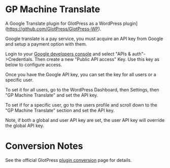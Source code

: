 # GP Machine Translate
A Google Translate plugin for GlotPress as a WordPress plugin](https://github.com/GlotPress/GlotPress-WP).

Google translate is a pay service, you must acquire an API key from Google and setup a payment option with them.

Login to your [Google developers console](http://console.developer.google.com) and select "APIs & auth"->Credentials.  Then create a new "Public API access" Key.  Use this key as below to configure access.

Once you have the Google API key, you can set the key for all users or a specific user.

To set it for all users, go to the WordPress Dashboard, then Settings, then "GP Machine Translate" and set the API key.

To set if for a specific user, go to the users profile and scroll down to the "GP Machine Translate" section and set the API key.

Note, if both a global and user API key are set, the user API key will override the global API key.

# Conversion Notes
See the official GlotPress [plugin conversion](https://github.com/GlotPress/GlotPress-WP/wiki/1.2-Converting-Plugins) page for details.
